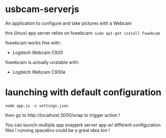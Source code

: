 # usbcam-serverjs
An application to configure and take pictures with a Webcam

this (linux) app server relies on fswebcam:
`sudo apt-get install fswebcam`

fswebcam works fine with: 
- Logitech Webcam C920

fswebcam is actually unstable with: 
- Logitech Webcam C930e

# launching with default configuration

`node app.js -s settings.json`

then go to http://localhost:3000/snap to trigger action !

You can launch multiple app snapjerk server app w/ different configuration files ! 
running spacebro could be a great idea too !
